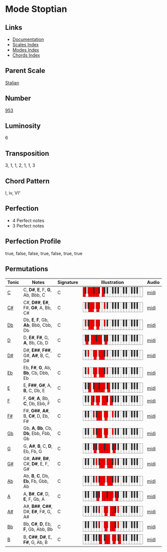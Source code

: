 # Mode Stoptian

## Links

- [Documentation](README.md)
- [Scales Index](Scales.md)
- [Modes Index](Modes.md)
- [Chords Index](Chords.md)

## Parent Scale

[Stalian](ScaleStalian.md)

## Number

[953](https://ianring.com/musictheory/scales/953)

## Luminosity

6

## Transposition

3, 1, 1, 2, 1, 1, 3

## Chord Pattern

I, iv, VI⁺

## Perfection

- 4 Perfect notes
- 3 Perfect notes

## Perfection Profile

true, false, false, true, false, true, true

## Permutations

| Tonic | Notes | Signature | Illustration | Audio |
|-------|-------|-----------|--------------|-------|
| [C](ModeCNaturalStoptian.md) | C, **D#**, **E**, F, **G**, Ab, Bbb, C | C | ![CNaturalStoptian](ModeCNaturalStoptian.png) | [midi](https://github.com/edipermadi/music/blob/main/docs/ModeCNaturalStoptian.mid?raw=true) |
| [C#](ModeCSharpStoptian.md) | C#, **D##**, **E#**, F#, **G#**, A, Bb, C# | C | ![CSharpStoptian](ModeCSharpStoptian.png) | [midi](https://github.com/edipermadi/music/blob/main/docs/ModeCSharpStoptian.mid?raw=true) |
| [Db](ModeDFlatStoptian.md) | Db, **E**, **F**, Gb, **Ab**, Bbb, Cbb, Db | C | ![DFlatStoptian](ModeDFlatStoptian.png) | [midi](https://github.com/edipermadi/music/blob/main/docs/ModeDFlatStoptian.mid?raw=true) |
| [D](ModeDNaturalStoptian.md) | D, **E#**, **F#**, G, **A**, Bb, Cb, D | C | ![DNaturalStoptian](ModeDNaturalStoptian.png) | [midi](https://github.com/edipermadi/music/blob/main/docs/ModeDNaturalStoptian.mid?raw=true) |
| [D#](ModeDSharpStoptian.md) | D#, **E##**, **F##**, G#, **A#**, B, C, D# | C | ![DSharpStoptian](ModeDSharpStoptian.png) | [midi](https://github.com/edipermadi/music/blob/main/docs/ModeDSharpStoptian.mid?raw=true) |
| [Eb](ModeEFlatStoptian.md) | Eb, **F#**, **G**, Ab, **Bb**, Cb, Dbb, Eb | C | ![EFlatStoptian](ModeEFlatStoptian.png) | [midi](https://github.com/edipermadi/music/blob/main/docs/ModeEFlatStoptian.mid?raw=true) |
| [E](ModeENaturalStoptian.md) | E, **F##**, **G#**, A, **B**, C, Db, E | C | ![ENaturalStoptian](ModeENaturalStoptian.png) | [midi](https://github.com/edipermadi/music/blob/main/docs/ModeENaturalStoptian.mid?raw=true) |
| [F](ModeFNaturalStoptian.md) | F, **G#**, **A**, Bb, **C**, Db, Ebb, F | C | ![FNaturalStoptian](ModeFNaturalStoptian.png) | [midi](https://github.com/edipermadi/music/blob/main/docs/ModeFNaturalStoptian.mid?raw=true) |
| [F#](ModeFSharpStoptian.md) | F#, **G##**, **A#**, B, **C#**, D, Eb, F# | C | ![FSharpStoptian](ModeFSharpStoptian.png) | [midi](https://github.com/edipermadi/music/blob/main/docs/ModeFSharpStoptian.mid?raw=true) |
| [Gb](ModeGFlatStoptian.md) | Gb, **A**, **Bb**, Cb, **Db**, Ebb, Fbb, Gb | C | ![GFlatStoptian](ModeGFlatStoptian.png) | [midi](https://github.com/edipermadi/music/blob/main/docs/ModeGFlatStoptian.mid?raw=true) |
| [G](ModeGNaturalStoptian.md) | G, **A#**, **B**, C, **D**, Eb, Fb, G | C | ![GNaturalStoptian](ModeGNaturalStoptian.png) | [midi](https://github.com/edipermadi/music/blob/main/docs/ModeGNaturalStoptian.mid?raw=true) |
| [G#](ModeGSharpStoptian.md) | G#, **A##**, **B#**, C#, **D#**, E, F, G# | C | ![GSharpStoptian](ModeGSharpStoptian.png) | [midi](https://github.com/edipermadi/music/blob/main/docs/ModeGSharpStoptian.mid?raw=true) |
| [Ab](ModeAFlatStoptian.md) | Ab, **B**, **C**, Db, **Eb**, Fb, Gbb, Ab | C | ![AFlatStoptian](ModeAFlatStoptian.png) | [midi](https://github.com/edipermadi/music/blob/main/docs/ModeAFlatStoptian.mid?raw=true) |
| [A](ModeANaturalStoptian.md) | A, **B#**, **C#**, D, **E**, F, Gb, A | C | ![ANaturalStoptian](ModeANaturalStoptian.png) | [midi](https://github.com/edipermadi/music/blob/main/docs/ModeANaturalStoptian.mid?raw=true) |
| [A#](ModeASharpStoptian.md) | A#, **B##**, **C##**, D#, **E#**, F#, G, A# | C | ![ASharpStoptian](ModeASharpStoptian.png) | [midi](https://github.com/edipermadi/music/blob/main/docs/ModeASharpStoptian.mid?raw=true) |
| [Bb](ModeBFlatStoptian.md) | Bb, **C#**, **D**, Eb, **F**, Gb, Abb, Bb | C | ![BFlatStoptian](ModeBFlatStoptian.png) | [midi](https://github.com/edipermadi/music/blob/main/docs/ModeBFlatStoptian.mid?raw=true) |
| [B](ModeBNaturalStoptian.md) | B, **C##**, **D#**, E, **F#**, G, Ab, B | C | ![BNaturalStoptian](ModeBNaturalStoptian.png) | [midi](https://github.com/edipermadi/music/blob/main/docs/ModeBNaturalStoptian.mid?raw=true) |

